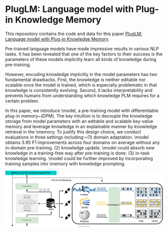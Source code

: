 # PlugLM: Language model with Plug-in Knowledge Memory

This reposotory contains the code and data for this paper [PlugLM: Language model with Plug-in Knowledge Memory](https://openreview.net/forum?id=Plr5l7r0jY6). 

Pre-trained language models have made impressive results in various NLP tasks. It has been revealed that one of the key factors to their success is the parameters of these models implicitly learn all kinds of knowledge during pre-training.

However, encoding knowledge implicitly in the model parameters has two fundamental drawbacks. First, the knowledge is neither editable nor scalable once the model is trained, which is especially problematic in that knowledge is consistently evolving. Second, it lacks interpretability and prevents humans from understanding which knowledge PLM requires for a certain problem. 

In this paper, we introduce \model, a pre-training model with differentiable plug-in memory~(DPM). The key intuition is to decouple the knowledge storage from model parameters with an editable and scalable key-value memory and leverage knowledge in an explainable manner by knowledge retrieval in the \memory. 
To justify this design choice, we conduct evaluations in three settings including:~(1) domain adaptation. \model obtains 3.95 F1 improvements across four domains on average without any in-domain pre-training. (2) knowledge update. \model could absorb new knowledge in a training-free way after pre-training is done. (3) in-task knowledge learning. \model could be further improved by incorporating training samples into \memory with knowledge prompting.

![model](assets/model.svg)